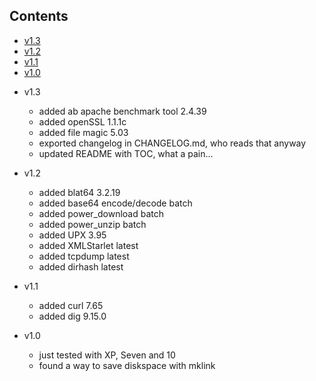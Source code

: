 ## Contents
- [v1.3](#v13)
- [v1.2](#v12)
- [v1.1](#v11)
- [v1.0](#v10)

* v1.3
  * added ab apache benchmark tool 2.4.39
  * added openSSL 1.1.1c
  * added file magic 5.03
  * exported changelog in CHANGELOG.md, who reads that anyway
  * updated README with TOC, what a pain...

* v1.2
  * added blat64 3.2.19
  * added base64 encode/decode batch
  * added power_download batch
  * added power_unzip batch
  * added UPX 3.95
  * added XMLStarlet latest
  * added tcpdump latest
  * added dirhash latest

* v1.1
  * added curl 7.65
  * added dig 9.15.0

* v1.0
  * just tested with XP, Seven and 10
  * found a way to save diskspace with mklink

